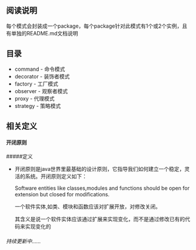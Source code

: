 ## 阅读说明
每个模式会封装成一个package，每个package针对此模式有1个或2个实例，且有单独的README.md文档说明

## 目录
- command - 命令模式
- decorator - 装饰者模式
- factory - 工厂模式
- observer - 观察者模式
- proxy - 代理模式
- strategy - 策略模式

## 相关定义
#### 开闭原则
#####定义
- 开闭原则是java世界里最基础的设计原则，它指导我们如何建立一个稳定，灵活的系统。开闭原则定义如下：
  
  Software entities like classes,modules and functions should be open for extension but closed for modifications.
  
  一个软件实体,如类、模块和函数应该对扩展开放，对修改关闭。
  
  其含义是说一个软件实体应该通过扩展来实现变化，而不是通过修改已有的代码来实现变化的
  
###### 持续更新中……

